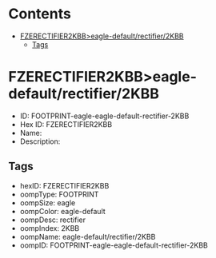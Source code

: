 



Contents
========

* [FZERECTIFIER2KBB>eagle-default/rectifier/2KBB](#fzerectifier2kbbeagle-defaultrectifier2kbb)
	* [Tags](#tags)

# FZERECTIFIER2KBB>eagle-default/rectifier/2KBB

- ID: FOOTPRINT-eagle-eagle-default-rectifier-2KBB
- Hex ID: FZERECTIFIER2KBB
- Name: 
- Description: 

## Tags

- hexID: FZERECTIFIER2KBB
- oompType: FOOTPRINT
- oompSize: eagle
- oompColor: eagle-default
- oompDesc: rectifier
- oompIndex: 2KBB
- oompName: eagle-default/rectifier/2KBB
- oompID: FOOTPRINT-eagle-eagle-default-rectifier-2KBB
